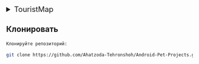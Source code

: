 <details><summary style="font-size: 20px;">TouristMap</summary>

## Описание

1. TouristMap
<div style="overflow-x: auto; display: flex; white-space: nowrap; width: 100%;"> <img src="./ReadMe/1.1.gif" alt="Demo 1" style="height: 400px; width: 200px; margin-right: 20px;" /> <img src="./ReadMe/1.2.gif" alt="Demo 2" style="height: 400px; width: 200px; margin-right: 20px;" /> <img src="./ReadMe/1.3.gif" alt="Demo 3" style="height: 400px; width: 200px; margin-right: 20px;" /> <img src="./ReadMe/1.4.gif" alt="Demo 4" style="height: 400px; width: 200px; margin-right: 20px;" /> <img src="./ReadMe/1.5.gif" alt="Demo 5" style="height: 400px; width: 200px; margin-right: 20px;" /> <img src="./ReadMe/1.6.gif" alt="Demo 6" style="height: 400px; width: 200px; margin-right: 20px;" /> <img src="./ReadMe/1.7.gif" alt="Demo 7" style="height: 400px; width: 200px; margin-right: 20px;" /> </div>

## Цель

Цель проекта.

## Используемые технологии

- Android SDK
- Язык программирования (Java/Kotlin)
- Библиотеки и фреймворки

</details>

## Клонировать
	Клонируйте репозиторий:
   ```sh
   git clone https://github.com/Ahatzoda-Tehronshoh/Android-Pet-Projects.git
